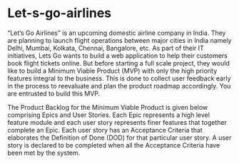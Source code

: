 # Let-s-go-airlines
“Let’s Go Airlines” is an upcoming domestic airline company in India. They are planning to launch flight operations between major cities in India namely Delhi, Mumbai, Kolkata, Chennai, Bangalore, etc. As part of their IT initiatives, Lets Go wants to build a web application to help their customers book flight tickets online. But before starting a full scale project, they would like to build a Minimum Viable Product (MVP) with only the high priority features integral to the business. This is done to collect user feedback early in the process to reevaluate and plan the product roadmap accordingly. You are entrusted to build this MVP. 

The Product Backlog for the Minimum Viable Product is given below comprising Epics and User Stories. Each Epic represents a high level feature module and each user story represents finer features that together complete an Epic. Each user story has an Acceptance Criteria that elaborates the Definition of Done (DOD) for that particular user story. A user story is declared to be completed when all the Acceptance Criteria have been met by the system.
